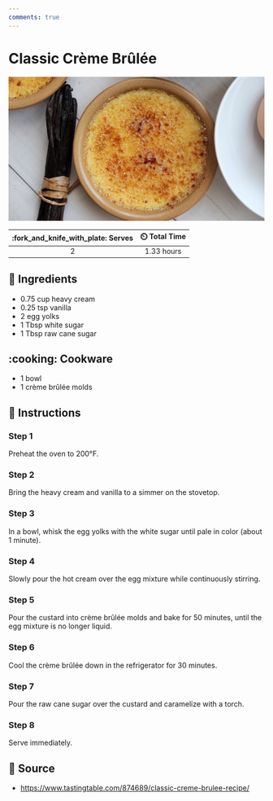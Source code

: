 ```yaml
---
comments: true
---
```

# Classic Crème Brûlée

![Classic Crème Brûlée](../assets/images/classic-crème-brûlée.jpg)

| :fork_and_knife_with_plate: Serves | :timer_clock: Total Time |
|:----------------------------------:|:-----------------------: |
| 2 | 1.33 hours |

## :salt: Ingredients

- 0.75 cup heavy cream
- 0.25 tsp vanilla
- 2 egg yolks
- 1 Tbsp white sugar
- 1 Tbsp raw cane sugar

## :cooking: Cookware

- 1 bowl
- 1 crème brûlée molds

## :pencil: Instructions

### Step 1

Preheat the oven to 200°F.

### Step 2

Bring the heavy cream and vanilla to a simmer on the stovetop.

### Step 3

In a bowl, whisk the egg yolks with the white sugar until pale in color (about 1 minute).

### Step 4

Slowly pour the hot cream over the egg mixture while continuously stirring.

### Step 5

Pour the custard into crème brûlée molds and bake for 50 minutes, until the egg mixture is no longer liquid.

### Step 6

Cool the crème brûlée down in the refrigerator for 30 minutes.

### Step 7

Pour the raw cane sugar over the custard and caramelize with a torch.

### Step 8

Serve immediately.

## :link: Source

- <https://www.tastingtable.com/874689/classic-creme-brulee-recipe/>
